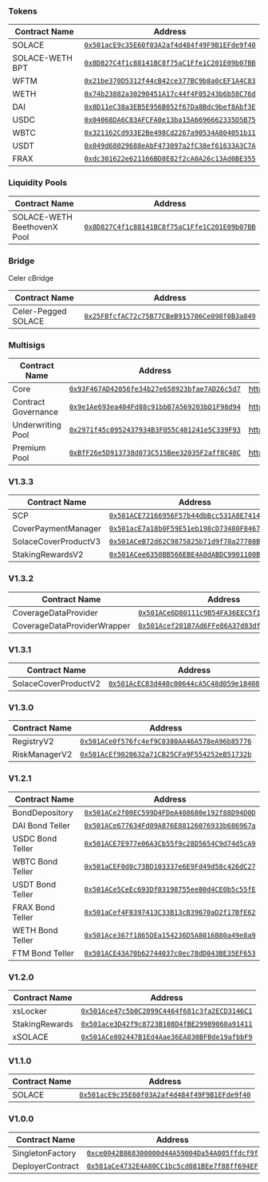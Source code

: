 ### Tokens

| Contract Name                | Address                                      |
|------------------------------|----------------------------------------------|
| SOLACE                       | [`0x501acE9c35E60f03A2af4d484f49F9B1EFde9f40`](https://ftmscan.com/address/0x501acE9c35E60f03A2af4d484f49F9B1EFde9f40) |
| SOLACE-WETH BPT              | [`0x8D827C4f1c88141BC8f75aC1Ffe1C201E09b07BB`](https://ftmscan.com/address/0x8D827C4f1c88141BC8f75aC1Ffe1C201E09b07BB) |
| WFTM                         | [`0x21be370D5312f44cB42ce377BC9b8a0cEF1A4C83`](https://ftmscan.com/address/0x21be370D5312f44cB42ce377BC9b8a0cEF1A4C83) |
| WETH                         | [`0x74b23882a30290451A17c44f4F05243b6b58C76d`](https://ftmscan.com/address/0x74b23882a30290451A17c44f4F05243b6b58C76d) |
| DAI                          | [`0x8D11eC38a3EB5E956B052f67Da8Bdc9bef8Abf3E`](https://ftmscan.com/address/0x8D11eC38a3EB5E956B052f67Da8Bdc9bef8Abf3E) |
| USDC                         | [`0x04068DA6C83AFCFA0e13ba15A6696662335D5B75`](https://ftmscan.com/address/0x04068DA6C83AFCFA0e13ba15A6696662335D5B75) |
| WBTC                         | [`0x321162Cd933E2Be498Cd2267a90534A804051b11`](https://ftmscan.com/address/0x321162Cd933E2Be498Cd2267a90534A804051b11) |
| USDT                         | [`0x049d68029688eAbF473097a2fC38ef61633A3C7A`](https://ftmscan.com/address/0x049d68029688eAbF473097a2fC38ef61633A3C7A) |
| FRAX                         | [`0xdc301622e621166BD8E82f2cA0A26c13Ad0BE355`](https://ftmscan.com/address/0xdc301622e621166BD8E82f2cA0A26c13Ad0BE355) |

### Liquidity Pools

| Contract Name                | Address                                      |
|------------------------------|----------------------------------------------|
| SOLACE-WETH BeethovenX Pool  | [`0x8D827C4f1c88141BC8f75aC1Ffe1C201E09b07BB`](https://ftmscan.com/address/0x8D827C4f1c88141BC8f75aC1Ffe1C201E09b07BB) |

### Bridge

Celer cBridge

| Contract Name                | Address                                      |
|------------------------------|----------------------------------------------|
| Celer-Pegged SOLACE          | [`0x25FBfcfAC72c75B77CBeB915706Ce098f0B3a849`](https://ftmscan.com/address/0x25FBfcfAC72c75B77CBeB915706Ce098f0B3a849) |

### Multisigs

| Contract Name                | Address                                      | Links |
|------------------------------|----------------------------------------------|-------|
| Core                         | [`0x93F467AD42056fe34b27e658923bfae7AD26c5d7`](https://ftmscan.com/address/0x93F467AD42056fe34b27e658923bfae7AD26c5d7) | https://safe.fantom.network/ftm:0x93F467AD42056fe34b27e658923bfae7AD26c5d7 |
| Contract Governance          | [`0x9e1Ae693ea404Fd88c91bbB7A569203bD1F98d94`](https://ftmscan.com/address/0x9e1Ae693ea404Fd88c91bbB7A569203bD1F98d94) | https://safe.fantom.network/ftm:0x9e1Ae693ea404Fd88c91bbB7A569203bD1F98d94 |
| Underwriting Pool            | [`0x2971f45c0952437934B3F055C401241e5C339F93`](https://ftmscan.com/address/0x2971f45c0952437934B3F055C401241e5C339F93) | https://safe.fantom.network/ftm:0x2971f45c0952437934B3F055C401241e5C339F93 |
| Premium Pool                 | [`0xBfF26e5D913738d073C515Bee32035F2aff8C40C`](https://ftmscan.com/address/0xBfF26e5D913738d073C515Bee32035F2aff8C40C) | https://safe.fantom.network/ftm:0xBfF26e5D913738d073C515Bee32035F2aff8C40C |

### V1.3.3

| Contract Name                | Address                                      |
|------------------------------|----------------------------------------------|
| SCP                          | [`0x501ACE72166956F57b44dbBcc531A8E741449997`](https://ftmscan.com/address/0x501ACE72166956F57b44dbBcc531A8E741449997) |
| CoverPaymentManager          | [`0x501acE7a18b0F59E51eb198cD73480F8467DE100`](https://ftmscan.com/address/0x501acE7a18b0F59E51eb198cD73480F8467DE100) |
| SolaceCoverProductV3         | [`0x501ACeB72d62C9875825b71d9f78a27780B5624d`](https://ftmscan.com/address/0x501ACeB72d62C9875825b71d9f78a27780B5624d) |
| StakingRewardsV2             | [`0x501ACee6350BB566EBE4A0dABDC9901100B8c445`](https://ftmscan.com/address/0x501ACee6350BB566EBE4A0dABDC9901100B8c445) |

### V1.3.2

| Contract Name                | Address                                      |
|------------------------------|----------------------------------------------|
| CoverageDataProvider         | [`0x501ACe6D80111c9B54FA36EEC5f1B213d7F24770`](https://ftmscan.com/address/0x501ACe6D80111c9B54FA36EEC5f1B213d7F24770) |
| CoverageDataProviderWrapper  | [`0x501Acef201B7Ad6FFe86A37d83df757454924aD5`](https://ftmscan.com/address/0x501Acef201B7Ad6FFe86A37d83df757454924aD5) |

### V1.3.1

| Contract Name                | Address                                      |
|------------------------------|----------------------------------------------|
| SolaceCoverProductV2         | [`0x501AcEC83d440c00644cA5C48d059e1840852a64`](https://ftmscan.com/address/0x501AcEC83d440c00644cA5C48d059e1840852a64) |

### V1.3.0

| Contract Name                | Address                                      |
|------------------------------|----------------------------------------------|
| RegistryV2                   | [`0x501ACe0f576fc4ef9C0380AA46A578eA96b85776`](https://ftmscan.com/address/0x501ACe0f576fc4ef9C0380AA46A578eA96b85776) |
| RiskManagerV2                | [`0x501AcEf9020632a71CB25CFa9F554252eB51732b`](https://ftmscan.com/address/0x501AcEf9020632a71CB25CFa9F554252eB51732b) |

### V1.2.1

| Contract Name                | Address                                      |
|------------------------------|----------------------------------------------|
| BondDepository               | [`0x501ACe2f00EC599D4FDeA408680e192f88D94D0D`](https://ftmscan.com/address/0x501ACe2f00EC599D4FDeA408680e192f88D94D0D) |
| DAI Bond Teller              | [`0x501ACe677634Fd09A876E88126076933b686967a`](https://ftmscan.com/address/0x501ACe677634Fd09A876E88126076933b686967a) |
| USDC Bond Teller             | [`0x501ACE7E977e06A3Cb55f9c28D5654C9d74d5cA9`](https://ftmscan.com/address/0x501ACE7E977e06A3Cb55f9c28D5654C9d74d5cA9) |
| WBTC Bond Teller             | [`0x501aCEF0d0c73BD103337e6E9Fd49d58c426dC27`](https://ftmscan.com/address/0x501aCEF0d0c73BD103337e6E9Fd49d58c426dC27) |
| USDT Bond Teller             | [`0x501ACe5CeEc693Df03198755ee80d4CE0b5c55fE`](https://ftmscan.com/address/0x501ACe5CeEc693Df03198755ee80d4CE0b5c55fE) |
| FRAX Bond Teller             | [`0x501aCef4F8397413C33B13cB39670aD2f17BfE62`](https://ftmscan.com/address/0x501aCef4F8397413C33B13cB39670aD2f17BfE62) |
| WETH Bond Teller             | [`0x501Ace367f1865DEa154236D5A8016B80a49e8a9`](https://ftmscan.com/address/0x501Ace367f1865DEa154236D5A8016B80a49e8a9) |
| FTM Bond Teller            | [`0x501ACE43A70b62744037c0ec78dD043BE35EF653`](https://ftmscan.com/address/0x501ACE43A70b62744037c0ec78dD043BE35EF653) |

### V1.2.0

| Contract Name                | Address                                      |
|------------------------------|----------------------------------------------|
| xsLocker                     | [`0x501Ace47c5b0C2099C4464f681c3fa2ECD3146C1`](https://ftmscan.com/address/0x501Ace47c5b0C2099C4464f681c3fa2ECD3146C1) |
| StakingRewards               | [`0x501ace3D42f9c8723B108D4fBE29989060a91411`](https://ftmscan.com/address/0x501ace3D42f9c8723B108D4fBE29989060a91411) |
| xSOLACE                      | [`0x501ACe802447B1Ed4Aae36EA830BFBde19afbbF9`](https://ftmscan.com/address/0x501ACe802447B1Ed4Aae36EA830BFBde19afbbF9) |

### V1.1.0

| Contract Name                | Address                                      |
|------------------------------|----------------------------------------------|
| SOLACE                       | [`0x501acE9c35E60f03A2af4d484f49F9B1EFde9f40`](https://ftmscan.com/address/0x501acE9c35E60f03A2af4d484f49F9B1EFde9f40) |

### V1.0.0

| Contract Name                | Address                                      |
|------------------------------|----------------------------------------------|
| SingletonFactory             | [`0xce0042B868300000d44A59004Da54A005ffdcf9f`](https://ftmscan.com/address/0xce0042B868300000d44A59004Da54A005ffdcf9f) |
| DeployerContract             | [`0x501aCe4732E4A80CC1bc5cd081BEe7f88ff694EF`](https://ftmscan.com/address/0x501aCe4732E4A80CC1bc5cd081BEe7f88ff694EF) |
